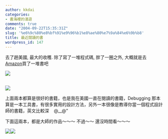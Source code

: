 ```yaml
---
author: kkdai
categories:
- 書海裡的漫遊
comments: true
date: "2004-09-22T15:35:31Z"
slug: '%e6%9c%80%e8%bf%91%e9%96%b1%e8%ae%80%e7%9a%84%e6%9b%b8'
title: 最近閱讀的書
wordpress_id: 147
---
```


去了趟美國, 最大的收穫. 除了寫了一堆程式碼, 胖了一圈之外, 大概就是去[Amazon](http://www.amazon.com/)買了一堆書吧

[![](http://images.amazon.com/images/P/020170238X.01._PE16_PIdp-schmoo2,TopRight,7,-26_SCMZZZZZZZ_.jpg)](http://www.amazon.com/exec/obidos/tg/detail/-/020161622X/ref=wl_it_dp/102-9563240-7308123?%5Fencoding=UTF8&coliid=I1HIZ4JN4CEG38&v=glance&colid=1ADKR81BEUPFM)

[  
![](http://images.amazon.com/images/P/020161622X.01._PE23_PIdp-schmoo2,TopRight,7,-26_SCMZZZZZZZ_.jpg)](http://www.amazon.com/exec/obidos/tg/detail/-/020161622X/ref=wl_it_dp/102-9563240-7308123?%5Fencoding=UTF8&coliid=I1HIZ4JN4CEG38&v=glance&colid=1ADKR81BEUPFM)

上面兩本都算是很好的書籍，也是我在美國一直在閱讀的書籍，Debugging 那本算是一本工具書，有很多實用的設計方法，另外一本很像是教導你當一個程式設計師的書籍，英文比較深    @__@"

下面這兩本，都是大師的作品～～～ 不過～～ 還沒時間看～～～

![](http://images.amazon.com/images/P/0735619670.01._PE32_PI_SCMZZZZZZZ_.jpg)[![](http://images.amazon.com/images/P/1556159005.01._PE32_PI_SCMZZZZZZZ_.jpg)](http://www.amazon.com/exec/obidos/tg/detail/-/1556159005/qid=1095826265/sr=8-1/ref=pd_csp_1/102-9563240-7308123?v=glance&s=books&n=507846)
